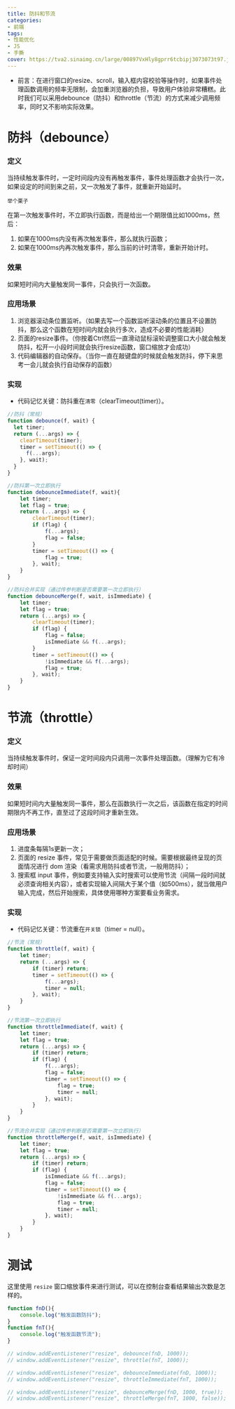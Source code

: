 ```yaml
---
title: 防抖和节流
categories:
- 前端
tags:
- 性能优化
- JS
- 手撕
cover: https://tva2.sinaimg.cn/large/00897VxHly8gprr6tcbipj3073073t97.jpg
---
```

- 前言：在进行窗口的resize、scroll，输入框内容校验等操作时，如果事件处理函数调用的频率无限制，会加重浏览器的负担，导致用户体验非常糟糕。此时我们可以采用debounce（防抖）和throttle（节流）的方式来减少调用频率，同时又不影响实际效果。 
# 防抖（debounce）
### 定义
当持续触发事件时，一定时间段内没有再触发事件，事件处理函数才会执行一次，如果设定的时间到来之前，又一次触发了事件，就重新开始延时。

`举个栗子`

在第一次触发事件时，不立即执行函数，而是给出一个期限值比如1000ms，然后：
1. 如果在1000ms内没有再次触发事件，那么就执行函数；
2. 如果在1000ms内再次触发事件，那么当前的计时清零，重新开始计时。
### 效果
如果短时间内大量触发同一事件，只会执行一次函数。
### 应用场景
1. 浏览器滚动条位置监听。（如果去写一个函数监听滚动条的位置且不设置防抖，那么这个函数在短时间内就会执行多次，造成不必要的性能消耗）
2. 页面的resize事件。（你按着Ctrl然后一直滑动鼠标滚轮调整窗口大小就会触发防抖，松开一小段时间就会执行resize函数，窗口缩放才会成功）
3. 代码编辑器的自动保存。（当你一直在敲键盘的时候就会触发防抖，停下来思考一会儿就会执行自动保存的函数）
### 实现
- 代码记忆关键：防抖重在`清零`（clearTimeout(timer)）。
```js
//防抖（常规）
function debounce(f, wait) {
  let timer;
  return (...args) => {
    clearTimeout(timer);
    timer = setTimeout(() => {
      f(...args);
    }, wait);
  }
}
```
```js
//防抖第一次立即执行
function debounceImmediate(f, wait){
    let timer;
    let flag = true;
    return (...args) => {
        clearTimeout(timer);
        if (flag) {
            f(...args);
            flag = false;
        }
        timer = setTimeout(() => {
            flag = true;
        }, wait);
    }
}
```
```js
//防抖合并实现（通过传参判断是否需要第一次立即执行）
function debounceMerge(f, wait, isImmediate) {
    let timer;
    let flag = true;
    return (...args) => {
        clearTimeout(timer);
        if (flag) {
            flag = false;
            isImmediate && f(...args);
        }
        timer = setTimeout(() => {
            !isImmediate && f(...args);
            flag = true;
        }, wait);
    }
}
```
# 节流（throttle）
### 定义
当持续触发事件时，保证一定时间段内只调用一次事件处理函数。（理解为它有冷却时间）
### 效果
如果短时间内大量触发同一事件，那么在函数执行一次之后，该函数在指定的时间期限内不再工作，直至过了这段时间才重新生效。
### 应用场景
1. 进度条每隔1s更新一次；
2. 页面的 resize 事件，常见于需要做页面适配的时候。需要根据最终呈现的页面情况进行 dom 渲染（看需求用防抖或者节流，一般用防抖）；
3. 搜索框 input 事件，例如要支持输入实时搜索可以使用节流（间隔一段时间就必须查询相关内容），或者实现输入间隔大于某个值（如500ms），就当做用户输入完成，然后开始搜索，具体使用哪种方案要看业务需求。
### 实现
- 代码记忆关键：节流重在`开关锁`（timer = null）。
```js
//节流（常规）
function throttle(f, wait) {
    let timer;
    return (...args) => {
        if (timer) return;
        timer = setTimeout(() => {
            f(...args);
            timer = null;
        }, wait);
    }
}
```
```js
//节流第一次立即执行
function throttleImmediate(f, wait) {
    let timer;
    let flag = true;
    return (...args) => {
        if (timer) return;
        if (flag) {
            f(...args);
            flag = false;
            timer = setTimeout(() => {
                flag = true;
                timer = null;
            }, wait);
        }
    } 
}
```
```js
//节流合并实现（通过传参判断是否需要第一次立即执行）
function throttleMerge(f, wait, isImmediate) {
    let timer;
    let flag = true;
    return (...args) => {
        if (timer) return;
        if (flag) {
            isImmediate && f(...args);
            flag = false;
            timer = setTimeout(() => {
                !isImmediate && f(...args);
                flag = true;
                timer = null;
            }, wait);
        }
    }
}
```
# 测试
这里使用 `resize` 窗口缩放事件来进行测试，可以在控制台查看结果输出次数是怎样的。
```js
function fnD(){
    console.log("触发函数防抖");
}
function fnT(){
    console.log("触发函数节流");
}

// window.addEventListener("resize", debounce(fnD, 1000));
// window.addEventListener("resize", throttle(fnT, 1000));

// window.addEventListener("resize", debounceImmediate(fnD, 1000));
// window.addEventListener("resize", throttleImmediate(fnT, 1000));

// window.addEventListener("resize", debounceMerge(fnD, 1000, true));
// window.addEventListener("resize", throttleMerge(fnT, 1000, false));
```